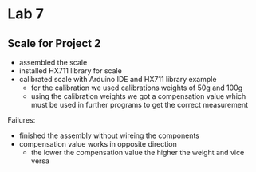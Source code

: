 # Lab 7

## Scale for Project 2
- assembled the scale
- installed HX711 library for scale
- calibrated scale with Arduino IDE and HX711 library example
	- for the calibration we used calibrations weights of 50g and 100g
	- using the calibration weights we got a compensation value 
	which must be used in further programs to get the correct measurement

Failures:
- finished the assembly without wireing the components
- compensation value works in opposite direction
	- the lower the compensation value the higher the weight
	and vice versa


